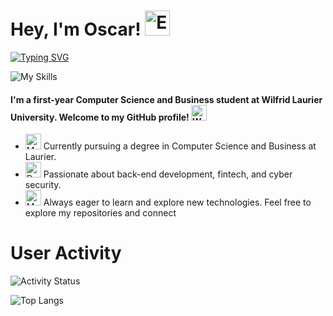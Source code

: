 # Hey, I'm Oscar! <img src="https://raw.githubusercontent.com/Tarikul-Islam-Anik/Animated-Fluent-Emojis/master/Emojis/Hand%20gestures/Eyes.png" alt="Eyes" width="40" height="40" />
[![Typing SVG](https://readme-typing-svg.demolab.com?font=Fira+Code&pause=1000&color=5315F7&random=false&width=500&lines=Computer+Science+and+Business+Student;Self-taught+Full-Stack+Dev;Passion+in+Cyber+Security+)](https://git.io/typing-svg)




![My Skills](https://skillicons.dev/icons?i=js,html,css,python,java,cs,,git,selenium,nodejs,react,graphql,aws,,ps,blender,unity&perline=24)


#### I'm a first-year Computer Science and Business student at Wilfrid Laurier University. Welcome to my GitHub profile! <img src="https://raw.githubusercontent.com/Tarikul-Islam-Anik/Animated-Fluent-Emojis/master/Emojis/Hand%20gestures/Waving%20Hand.png" alt="Waving Hand" width="25" height="25" />

- <img src="https://raw.githubusercontent.com/Tarikul-Islam-Anik/Animated-Fluent-Emojis/master/Emojis/People/Man%20Student.png" alt="Man Student" width="25" height="25" /> Currently pursuing a degree in Computer Science and Business at Laurier.
- <img src="https://raw.githubusercontent.com/Tarikul-Islam-Anik/Animated-Fluent-Emojis/master/Emojis/People/Detective.png" alt="Detective" width="25" height="25" /> Passionate about back-end development, fintech, and cyber security.
- <img src="https://raw.githubusercontent.com/Tarikul-Islam-Anik/Animated-Fluent-Emojis/master/Emojis/People/Man%20Technologist.png" alt="Man Technologist" width="25" height="25" /> Always eager to learn and explore new technologies.
Feel free to explore my repositories and connect

# User Activity
![Activity Status](https://img.shields.io/static/v1?label=Activity&message=Active&color=brightgreen)



![Top Langs](https://github-readme-stats.vercel.app/api/top-langs/?username=oscarmmv&layout=compact&theme=dark&hide_border=true)

